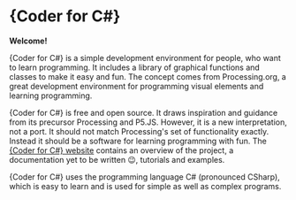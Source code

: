 # {Coder for C#}
**Welcome!** 

{Coder for C#} is a simple development environment for people, who want to learn programming. It includes a library of graphical functions and classes to make it easy and fun. The concept comes from Processing.org, a great development environment for programming visual elements and learning programming. 

{Coder for C#} is free and open source. It draws inspiration and guidance from its precursor Processing and P5.JS. However, it is a new interpretation, not a port. It should not match Processing's set of functionality exactly. Instead it should be a software for learning programming with fun. The [{Coder for C#} website](https://www2.wi.hs-flensburg.de/media/pb/coder/) contains an  overview of the project, a documentation yet to be written :wink:, tutorials and examples.

{Coder for C#} uses the programming language C# (pronounced CSharp), which is easy to learn and is used for simple as well as complex programs.
